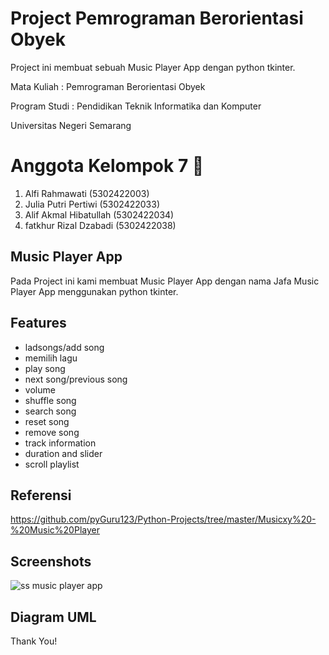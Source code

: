 
# Project Pemrograman Berorientasi Obyek

Project ini membuat sebuah Music Player App dengan python tkinter.

Mata Kuliah   : Pemrograman Berorientasi Obyek

Program Studi : Pendidikan Teknik Informatika dan  Komputer

Universitas Negeri Semarang

# Anggota Kelompok 7 👋

  1. Alfi Rahmawati        (5302422003)
  2. Julia Putri Pertiwi   (5302422033)
  3. Alif Akmal Hibatullah (5302422034)
  4. fatkhur Rizal Dzabadi (5302422038)


## Music Player App

Pada Project ini kami membuat Music Player App dengan nama Jafa Music Player App menggunakan python tkinter.

## Features

- ladsongs/add song
- memilih lagu
- play song
- next song/previous song
- volume
- shuffle song
- search song
- reset song
- remove song
- track information
- duration and slider
- scroll playlist

## Referensi
https://github.com/pyGuru123/Python-Projects/tree/master/Musicxy%20-%20Music%20Player

## Screenshots
![ss music player app](https://github.com/putrijuliaa/Music-Player-App-PBO/assets/152194742/2e3ec7c7-28b5-4e92-8d9d-c53b0d301fe0)

## Diagram UML
Thank You!

